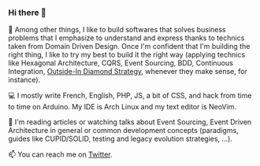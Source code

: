 ### Hi there 👋

🧰 Among other things, I like to build softwares that solves business problems that I emphasize to understand and express thanks to technics taken from Domain Driven Design. Once I'm confident that I'm building the right thing, I like to try my best to build it the right way (applying technics like Hexagonal Architecture, CQRS, Event Sourcing, BDD, Continuous Integration, [Outside-In Diamond Strategy](https://www.youtube.com/watch?v=djdMp9i04Sc), whenever they make sense, for instance).

💻 I mostly write French, English, PHP, JS, a bit of CSS, and hack from time to time on Arduino. My IDE is Arch Linux and my text editor is NeoVim.

📖 I'm reading articles or watching talks about Event Sourcing, Event Driven Architecture in general or common development concepts (paradigms, guides like CUPID/SOLID, testing and legacy evolution strategies, ...).

📫 You can reach me on [Twitter](https://twitter.com/GildasQ).
